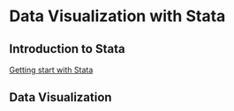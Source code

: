 # Data Visualization with Stata

## Introduction to Stata
[Getting start with Stata](https://youtu.be/Y2qrqCxvV8k?si=hKnwbkEDZG_5cR-1)
## Data Visualization

